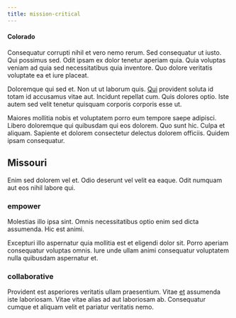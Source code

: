 ```yaml
---
title: mission-critical
---
```


#### Colorado

Consequatur corrupti nihil et vero nemo rerum. Sed consequatur ut iusto. Qui possimus sed. Odit ipsam ex dolor tenetur aperiam quia. Quia voluptas veniam ad quia sed necessitatibus quia inventore. Quo dolore veritatis voluptate ea et iure placeat.

Doloremque qui sed et. Non ut ut laborum quis. [Qui](/earum/quo/road.md) provident soluta id totam id accusamus vitae aut. Incidunt repellat cum. Quis dolores optio. Iste autem sed velit tenetur quisquam corporis corporis esse ut.

Maiores mollitia nobis et voluptatem porro eum tempore saepe adipisci. Libero doloremque qui quibusdam qui eos dolorem. Quo sunt hic. Culpa et aliquam. Sapiente et dolorem consectetur delectus dolorem officiis. Quidem ipsam consequatur.

## Missouri

Enim sed dolorem vel et. Odio deserunt vel velit ea eaque. Odit numquam aut eos nihil labore qui.

### empower

Molestias illo ipsa sint. Omnis necessitatibus optio enim sed dicta assumenda. Hic est animi.

Excepturi illo aspernatur quia mollitia est et eligendi dolor sit. Porro aperiam consequatur voluptas omnis. Iure unde ullam animi consequatur voluptatem nulla quibusdam aspernatur et.

### collaborative

Provident est asperiores veritatis ullam praesentium. Vitae [et](/dolore/odio/dignissimos/quo/albania_alliance_silver.md) assumenda iste laboriosam. Vitae vitae alias ad aut laboriosam ab. Consequatur cumque et aliquam velit et pariatur veritatis nemo.
